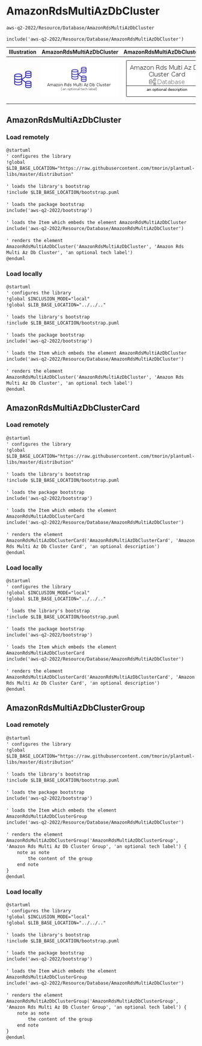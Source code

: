 # AmazonRdsMultiAzDbCluster


```text
aws-q2-2022/Resource/Database/AmazonRdsMultiAzDbCluster
```

```text
include('aws-q2-2022/Resource/Database/AmazonRdsMultiAzDbCluster')
```



| Illustration | AmazonRdsMultiAzDbCluster | AmazonRdsMultiAzDbClusterCard | AmazonRdsMultiAzDbClusterGroup |
| :---: | :---: | :---: | :---: |
| ![illustration for Illustration](../../../aws-q2-2022/Resource/Database/AmazonRdsMultiAzDbCluster.png) | ![illustration for AmazonRdsMultiAzDbCluster](../../../aws-q2-2022/Resource/Database/AmazonRdsMultiAzDbCluster.Local.png) | ![illustration for AmazonRdsMultiAzDbClusterCard](../../../aws-q2-2022/Resource/Database/AmazonRdsMultiAzDbClusterCard.Local.png) | ![illustration for AmazonRdsMultiAzDbClusterGroup](../../../aws-q2-2022/Resource/Database/AmazonRdsMultiAzDbClusterGroup.Local.png) |




## AmazonRdsMultiAzDbCluster

### Load remotely
```plantuml
@startuml
' configures the library
!global $LIB_BASE_LOCATION="https://raw.githubusercontent.com/tmorin/plantuml-libs/master/distribution"

' loads the library's bootstrap
!include $LIB_BASE_LOCATION/bootstrap.puml

' loads the package bootstrap
include('aws-q2-2022/bootstrap')

' loads the Item which embeds the element AmazonRdsMultiAzDbCluster
include('aws-q2-2022/Resource/Database/AmazonRdsMultiAzDbCluster')

' renders the element
AmazonRdsMultiAzDbCluster('AmazonRdsMultiAzDbCluster', 'Amazon Rds Multi Az Db Cluster', 'an optional tech label')
@enduml
```

### Load locally
```plantuml
@startuml
' configures the library
!global $INCLUSION_MODE="local"
!global $LIB_BASE_LOCATION="../../.."

' loads the library's bootstrap
!include $LIB_BASE_LOCATION/bootstrap.puml

' loads the package bootstrap
include('aws-q2-2022/bootstrap')

' loads the Item which embeds the element AmazonRdsMultiAzDbCluster
include('aws-q2-2022/Resource/Database/AmazonRdsMultiAzDbCluster')

' renders the element
AmazonRdsMultiAzDbCluster('AmazonRdsMultiAzDbCluster', 'Amazon Rds Multi Az Db Cluster', 'an optional tech label')
@enduml
```

## AmazonRdsMultiAzDbClusterCard

### Load remotely
```plantuml
@startuml
' configures the library
!global $LIB_BASE_LOCATION="https://raw.githubusercontent.com/tmorin/plantuml-libs/master/distribution"

' loads the library's bootstrap
!include $LIB_BASE_LOCATION/bootstrap.puml

' loads the package bootstrap
include('aws-q2-2022/bootstrap')

' loads the Item which embeds the element AmazonRdsMultiAzDbClusterCard
include('aws-q2-2022/Resource/Database/AmazonRdsMultiAzDbCluster')

' renders the element
AmazonRdsMultiAzDbClusterCard('AmazonRdsMultiAzDbClusterCard', 'Amazon Rds Multi Az Db Cluster Card', 'an optional description')
@enduml
```

### Load locally
```plantuml
@startuml
' configures the library
!global $INCLUSION_MODE="local"
!global $LIB_BASE_LOCATION="../../.."

' loads the library's bootstrap
!include $LIB_BASE_LOCATION/bootstrap.puml

' loads the package bootstrap
include('aws-q2-2022/bootstrap')

' loads the Item which embeds the element AmazonRdsMultiAzDbClusterCard
include('aws-q2-2022/Resource/Database/AmazonRdsMultiAzDbCluster')

' renders the element
AmazonRdsMultiAzDbClusterCard('AmazonRdsMultiAzDbClusterCard', 'Amazon Rds Multi Az Db Cluster Card', 'an optional description')
@enduml
```

## AmazonRdsMultiAzDbClusterGroup

### Load remotely
```plantuml
@startuml
' configures the library
!global $LIB_BASE_LOCATION="https://raw.githubusercontent.com/tmorin/plantuml-libs/master/distribution"

' loads the library's bootstrap
!include $LIB_BASE_LOCATION/bootstrap.puml

' loads the package bootstrap
include('aws-q2-2022/bootstrap')

' loads the Item which embeds the element AmazonRdsMultiAzDbClusterGroup
include('aws-q2-2022/Resource/Database/AmazonRdsMultiAzDbCluster')

' renders the element
AmazonRdsMultiAzDbClusterGroup('AmazonRdsMultiAzDbClusterGroup', 'Amazon Rds Multi Az Db Cluster Group', 'an optional tech label') {
    note as note
        the content of the group
    end note
}
@enduml
```

### Load locally
```plantuml
@startuml
' configures the library
!global $INCLUSION_MODE="local"
!global $LIB_BASE_LOCATION="../../.."

' loads the library's bootstrap
!include $LIB_BASE_LOCATION/bootstrap.puml

' loads the package bootstrap
include('aws-q2-2022/bootstrap')

' loads the Item which embeds the element AmazonRdsMultiAzDbClusterGroup
include('aws-q2-2022/Resource/Database/AmazonRdsMultiAzDbCluster')

' renders the element
AmazonRdsMultiAzDbClusterGroup('AmazonRdsMultiAzDbClusterGroup', 'Amazon Rds Multi Az Db Cluster Group', 'an optional tech label') {
    note as note
        the content of the group
    end note
}
@enduml
```

